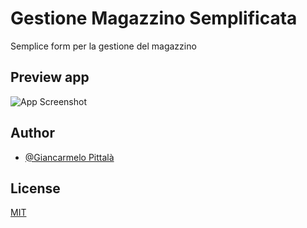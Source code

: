 
# Gestione Magazzino Semplificata

Semplice form per la gestione del magazzino 


## Preview app

![App Screenshot](https://i.ibb.co/zbPfbXZ/asdasdsadsad.jpg)


## Author

- [@Giancarmelo Pittalà](https://github.com/GiancarmeloPittala)



## License

[MIT](https://choosealicense.com/licenses/mit/)

